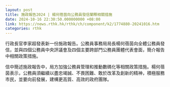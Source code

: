```yaml
---
layout: post
title: 施政報告2024 | 楊何蓓茵向公務員發信闡釋相關措施
date: 2024-10-16 22:30:50.000000000 +08:00
link: https://news.rthk.hk/rthk/ch/component/k2/1774880-20241016.htm
categories: rthk
---
```


行政長官李家超發表新一份施政報告。公務員事務局局長楊何蓓茵向全體公務員發信，並與四個公務員中央評議會及四個主要跨部門公務員團體代表會面，簡介報告中相關政策措施。
 
信中簡述施政報告中，局方加強公務員管理和推動數碼化等相關政策措施。楊何蓓茵表示，公務員須繼續以盡忠竭誠、不畏困難、敢於改革及創新的精神，積極服務市民，並要向前發展，建構更高質、高效的政府團隊。
